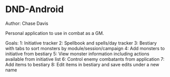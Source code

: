 # DND-Android

Author: Chase Davis

Personal application to use in combat as a GM.

Goals: 
1: Initiative tracker 
2: Spellbook and spells/day tracker 
3: Bestiary with tabs to sort monsters by module/session/campaign 
4: Add monsters to initiative from bestiary 
5: View monster information including actions available from initiative list 
6: Control enemy combatants from application 
7: Add items to bestiary 
8: Edit items in bestiary and save edits under a new name 
